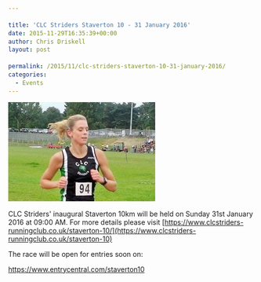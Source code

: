 ```yaml
---

title: 'CLC Striders Staverton 10 - 31 January 2016'
date: 2015-11-29T16:35:39+00:00
author: Chris Driskell
layout: post

permalink: /2015/11/clc-striders-staverton-10-31-january-2016/
categories:
  - Events
---
```

<img src="/images/2015/11/Karlien-300x202.jpg" alt="Karlien"/>

CLC Striders' inaugural Staverton 10km will be held on Sunday 31st January 2016 at 09:00 AM. For more details please visit [https://www.clcstriders-runningclub.co.uk/staverton-10/](https://www.clcstriders-runningclub.co.uk/staverton-10)

The race will be open for entries soon on:

<https://www.entrycentral.com/staverton10>

&nbsp;

&nbsp;